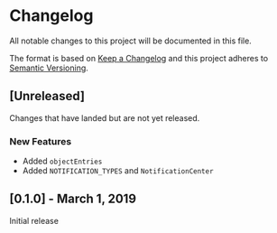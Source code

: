 # Changelog
All notable changes to this project will be documented in this file.

The format is based on [Keep a Changelog](http://keepachangelog.com/en/1.0.0/)
and this project adheres to [Semantic Versioning](http://semver.org/spec/v2.0.0.html).

## [Unreleased]
Changes that have landed but are not yet released.

### New Features
- Added `objectEntries`
- Added `NOTIFICATION_TYPES` and `NotificationCenter`

## [0.1.0] - March 1, 2019

Initial release

